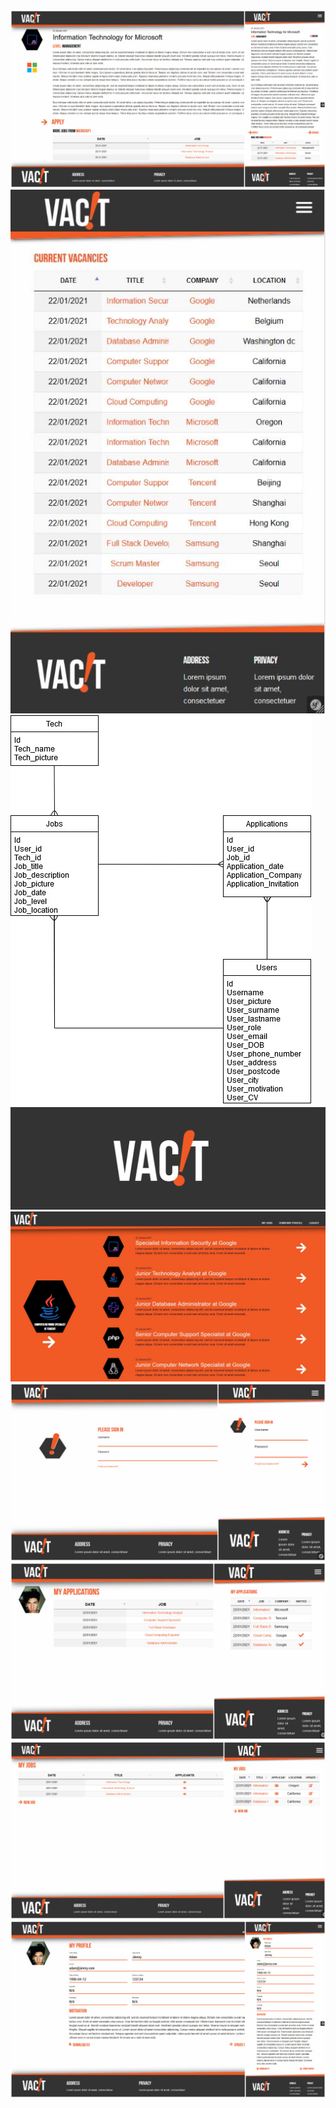 <img src="https://raw.githubusercontent.com/BramAStevens/Educom-Vacit/master/Vacit/public/assets/githubImages/Job.jpg?token=AONYJJZQB2PZLY3JAWXHFO3AB2RZC"/>
<img src="https://raw.githubusercontent.com/BramAStevens/Educom-Vacit/master/Vacit/public/assets/githubImages/allJobs.JPG?token=AONYJJ7GLPVTFJIVZ3ORN5DAB2RZ6"/>
<img src="https://raw.githubusercontent.com/BramAStevens/Educom-Vacit/master/Vacit/public/assets/githubImages/database.jpg?token=AONYJJ6YIFPKH6PN3FQ66VTAB2R3M"/>
<img src="https://raw.githubusercontent.com/BramAStevens/Educom-Vacit/master/Vacit/public/assets/githubImages/github.jpg?token=AONYJJY4PLFYR4UCKXCLPNDAB2RY2"/>
<img src="https://raw.githubusercontent.com/BramAStevens/Educom-Vacit/master/Vacit/public/assets/githubImages/homepage.JPG?token=AONYJJZWBV4ZJ3NFEW6AXXTAB2R5U"/>
<img src="https://raw.githubusercontent.com/BramAStevens/Educom-Vacit/master/Vacit/public/assets/githubImages/logIn.jpg?token=AONYJJYJ6OQGN7ZKD3Q73E3AB2R6Q"/>
<img src="https://raw.githubusercontent.com/BramAStevens/Educom-Vacit/master/Vacit/public/assets/githubImages/myApplications.jpg?token=AONYJJ2RW2PFDRFNFVNASHDAB2R7I"/>
<img src="https://raw.githubusercontent.com/BramAStevens/Educom-Vacit/master/Vacit/public/assets/githubImages/myJobs.jpg?token=AONYJJYRKPWE3FNTYLODH3TAB2SAC"/>
<img src="https://raw.githubusercontent.com/BramAStevens/Educom-Vacit/master/Vacit/public/assets/githubImages/myProfile.jpg?token=AONYJJ6344XILOSX5ZQ6JELAB2SA4"/>


